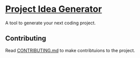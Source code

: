 # [Project Idea Generator](https://asmit2952.github.io/Project-Idea-Generator/)

A tool to generate your next coding project.

## Contributing

Read [CONTRIBUTING.md](CONTRIBUTING.md) to make contribtuions to the project.
